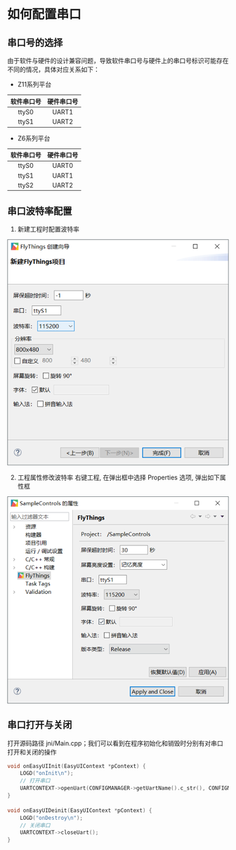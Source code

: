 # 如何配置串口
## 串口号的选择
    
由于软件与硬件的设计兼容问题，导致软件串口号与硬件上的串口号标识可能存在不同的情况，具体对应关系如下：

* Z11系列平台

| 软件串口号 | 硬件串口号 |
|:--------:|:-------:
| ttyS0   | UART1  | 
| ttyS1   | UART2  | 

* Z6系列平台

| 软件串口号 | 硬件串口号 |
|:--------:|:-------:|
| ttyS0   | UART0  | 
| ttyS1   | UART1  | 
| ttyS2   | UART2  | 
  


## 串口波特率配置
1. 新建工程时配置波特率  

  ![](images/730034409.jpg)

2. 工程属性修改波特率
  右键工程, 在弹出框中选择 Properties 选项, 弹出如下属性框  

  ![](images/918330052.jpg)

## 串口打开与关闭
打开源码路径 jni/Main.cpp；我们可以看到在程序初始化和销毁时分别有对串口打开和关闭的操作

```c++
void onEasyUIInit(EasyUIContext *pContext) {
    LOGD("onInit\n");
    // 打开串口
    UARTCONTEXT->openUart(CONFIGMANAGER->getUartName().c_str(), CONFIGMANAGER->getUartBaudRate());
}

void onEasyUIDeinit(EasyUIContext *pContext) {
    LOGD("onDestroy\n");
    // 关闭串口
    UARTCONTEXT->closeUart();
}
```